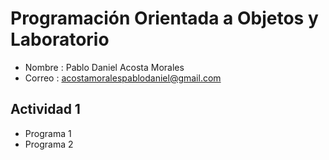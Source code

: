 # Programación Orientada a Objetos y Laboratorio 

- Nombre : Pablo Daniel Acosta Morales
- Correo : acostamoralespablodaniel@gmail.com

## Actividad 1
- Programa 1
- Programa 2